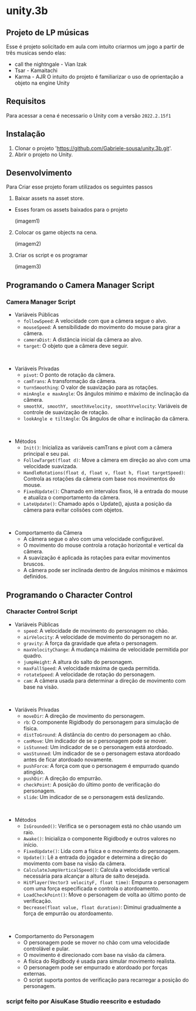 # unity.3b
## Projeto de LP músicas
Esse é projeto solicitado em aula com intuito criarmos um jogo a partir de três musicas sendo elas:
* call the nightngale - Vian Izak
* Tsar - Kamaitachi
* Karma - AJR
O intuito do projeto é familiarizar o uso de oprientação a objeto na engine Unity

## Requisitos
Para acessar a cena é necessario o Unity com a versão `2022.2.15f1`

## Instalação
1. Clonar o projeto 'https://github.com/Gabriele-sousa/unity.3b.git'.
2. Abrir o projeto no Unity.

## Desenvolvimento
Para Criar esse projeto foram utilizados os seguintes passos
1. Baixar assets na asset store.
* Esses foram os assets baixados para o projeto

  (imagem1)

2. Colocar os game objects na cena.

   (imagem2)

3. Criar os script e os programar

   (imagem3)

## Programando o Camera Manager Script
### Camera Manager Script

* Variáveis Públicas
  * `followSpeed`: A velocidade com que a câmera segue o alvo.
  * `mouseSpeed`: A sensibilidade do movimento do mouse para girar a câmera.
  * `cameraDist`: A distância inicial da câmera ao alvo.
  * `target`: O objeto que a câmera deve seguir.

<br>

* Variáveis Privadas
  * `pivot`: O ponto de rotação da câmera.
  * `camTrans`: A transformação da câmera.
  * `turnSmoothing`: O valor de suavização para as rotações.
  * `minAngle e maxAngle`: Os ângulos mínimo e máximo de inclinação da câmera.
  * `smoothX, smoothY, smoothXvelocity, smoothYvelocity`: Variáveis de controle de suavização de rotação.
  * `lookAngle e tiltAngle`: Os ângulos de olhar e inclinação da câmera.

<br>

* Métodos
  * `Init()`: Inicializa as variáveis camTrans e pivot com a câmera principal e seu pai.
  * `FollowTarget(float d)`: Move a câmera em direção ao alvo com uma velocidade suavizada.
  * `HandleRotations(float d, float v, float h, float targetSpeed)`: Controla as rotações da câmera com base nos movimentos do mouse.
  * `FixedUpdate()`: Chamado em intervalos fixos, lê a entrada do mouse e atualiza o comportamento da câmera.
  * `LateUpdate()`: Chamado após o Update(), ajusta a posição da câmera para evitar colisões com objetos.

<br>

* Comportamento da Câmera
  * A câmera segue o alvo com uma velocidade configurável.
  * O movimento do mouse controla a rotação horizontal e vertical da câmera.
  * A suavização é aplicada às rotações para evitar movimentos bruscos.
  * A câmera pode ser inclinada dentro de ângulos mínimos e máximos definidos.

## Programando o Character Control
### Character Control Script

* Variáveis Públicas
  * `speed`: A velocidade de movimento do personagem no chão.
  * `airVelocity`: A velocidade de movimento do personagem no ar.
  * `gravity`: A força da gravidade que afeta o personagem.
  * `maxVelocityChange`: A mudança máxima de velocidade permitida por quadro.
  * `jumpHeight`: A altura do salto do personagem.
  * `maxFallSpeed`: A velocidade máxima de queda permitida.
  * `rotateSpeed`: A velocidade de rotação do personagem.
  * `cam`: A câmera usada para determinar a direção de movimento com base na visão.

<br>

* Variáveis Privadas
  * `moveDir`: A direção de movimento do personagem.
  * `rb`: O componente Rigidbody do personagem para simulação de física.
  * `distToGround`: A distância do centro do personagem ao chão.
  * `canMove`: Um indicador de se o personagem pode se mover.
  * `isStunned`: Um indicador de se o personagem está atordoado.
  * `wasStunned`: Um indicador de se o personagem estava atordoado antes de ficar atordoado novamente.
  * `pushForce`: A força com que o personagem é empurrado quando atingido.
  * `pushDir`: A direção do empurrão.
  * `checkPoint`: A posição do último ponto de verificação do personagem.
  * `slide`: Um indicador de se o personagem está deslizando.

<br>

* Métodos
  * `IsGrounded()`: Verifica se o personagem está no chão usando um raio.
  * `Awake()`: Inicializa o componente Rigidbody e outros valores no início.
  * `FixedUpdate()`: Lida com a física e o movimento do personagem.
  * `Update()`: Lê a entrada do jogador e determina a direção do movimento com base na visão da câmera.
  * `CalculateJumpVerticalSpeed()`: Calcula a velocidade vertical necessária para alcançar a altura de salto desejada.
  * `HitPlayer(Vector3 velocityF, float time)`: Empurra o personagem com uma força especificada e controla o atordoamento.
  * `LoadCheckPoint()`: Move o personagem de volta ao último ponto de verificação.
  * `Decrease(float value, float duration)`: Diminui gradualmente a força de empurrão ou atordoamento.

<br>

* Comportamento do Personagem
  * O personagem pode se mover no chão com uma velocidade controlável e pular.
  * O movimento é direcionado com base na visão da câmera.
  * A física do Rigidbody é usada para simular movimento realista.
  * O personagem pode ser empurrado e atordoado por forças externas.
  * O script suporta pontos de verificação para recarregar a posição do personagem.

### script feito por AisuKase Studio reescrito e estudado
